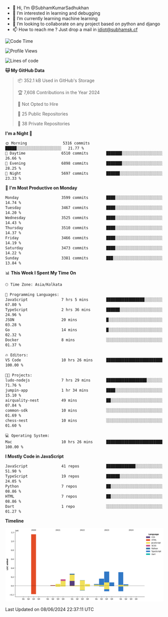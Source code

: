 - 👋 Hi, I’m @SubhamKumarSadhukhan
- 👀 I’m interested in learning and debugging
- 🌱 I’m currently learning machine learning
- 💞️ I’m looking to collaborate on any project based on python and django
- 📫 How to reach me ?
      Just drop a mail in idiot@subhamsk.cf

<!---
SubhamKumarSadhukhan/SubhamKumarSadhukhan is a ✨ special ✨ repository because its `README.md` (this file) appears on your GitHub profile.
You can click the Preview link to take a look at your changes.
--->


<!--START_SECTION:waka-->
![Code Time](http://img.shields.io/badge/Code%20Time-2%2C224%20hrs%2042%20mins-blue)

![Profile Views](http://img.shields.io/badge/Profile%20Views-0-blue)

![Lines of code](https://img.shields.io/badge/From%20Hello%20World%20I%27ve%20Written-2.7%20million%20lines%20of%20code-blue)

**🐱 My GitHub Data** 

> 📦 352.1 kB Used in GitHub's Storage 
 > 
> 🏆 7,608 Contributions in the Year 2024
 > 
> 🚫 Not Opted to Hire
 > 
> 📜 25 Public Repositories 
 > 
> 🔑 38 Private Repositories 
 > 
**I'm a Night 🦉** 

```text
🌞 Morning                5316 commits        █████░░░░░░░░░░░░░░░░░░░░   21.77 % 
🌆 Daytime                6510 commits        ███████░░░░░░░░░░░░░░░░░░   26.66 % 
🌃 Evening                6898 commits        ███████░░░░░░░░░░░░░░░░░░   28.25 % 
🌙 Night                  5697 commits        ██████░░░░░░░░░░░░░░░░░░░   23.33 % 
```
📅 **I'm Most Productive on Monday** 

```text
Monday                   3599 commits        ████░░░░░░░░░░░░░░░░░░░░░   14.74 % 
Tuesday                  3467 commits        ████░░░░░░░░░░░░░░░░░░░░░   14.20 % 
Wednesday                3525 commits        ████░░░░░░░░░░░░░░░░░░░░░   14.43 % 
Thursday                 3510 commits        ████░░░░░░░░░░░░░░░░░░░░░   14.37 % 
Friday                   3466 commits        ████░░░░░░░░░░░░░░░░░░░░░   14.19 % 
Saturday                 3473 commits        ████░░░░░░░░░░░░░░░░░░░░░   14.22 % 
Sunday                   3381 commits        ███░░░░░░░░░░░░░░░░░░░░░░   13.84 % 
```


📊 **This Week I Spent My Time On** 

```text
🕑︎ Time Zone: Asia/Kolkata

💬 Programming Languages: 
JavaScript               7 hrs 5 mins        █████████████████░░░░░░░░   67.80 % 
TypeScript               2 hrs 36 mins       ██████░░░░░░░░░░░░░░░░░░░   24.96 % 
JSON                     20 mins             █░░░░░░░░░░░░░░░░░░░░░░░░   03.28 % 
Go                       14 mins             █░░░░░░░░░░░░░░░░░░░░░░░░   02.32 % 
Docker                   8 mins              ░░░░░░░░░░░░░░░░░░░░░░░░░   01.37 % 

🔥 Editors: 
VS Code                  10 hrs 26 mins      █████████████████████████   100.00 % 

🐱‍💻 Projects: 
ludo-nodejs              7 hrs 29 mins       ██████████████████░░░░░░░   71.76 % 
jumpin-app               1 hr 34 mins        ████░░░░░░░░░░░░░░░░░░░░░   15.10 % 
airquality-nest          49 mins             ██░░░░░░░░░░░░░░░░░░░░░░░   07.84 % 
common-sdk               10 mins             ░░░░░░░░░░░░░░░░░░░░░░░░░   01.69 % 
chess-nest               10 mins             ░░░░░░░░░░░░░░░░░░░░░░░░░   01.60 % 

💻 Operating System: 
Mac                      10 hrs 26 mins      █████████████████████████   100.00 % 
```

**I Mostly Code in JavaScript** 

```text
JavaScript               41 repos            █████████████░░░░░░░░░░░░   51.90 % 
TypeScript               19 repos            ██████░░░░░░░░░░░░░░░░░░░   24.05 % 
Python                   7 repos             ██░░░░░░░░░░░░░░░░░░░░░░░   08.86 % 
HTML                     7 repos             ██░░░░░░░░░░░░░░░░░░░░░░░   08.86 % 
Dart                     1 repo              ░░░░░░░░░░░░░░░░░░░░░░░░░   01.27 % 
```



**Timeline**

![Lines of Code chart](https://raw.githubusercontent.com/SubhamKumarSadhukhan/SubhamKumarSadhukhan/main/assets/bar_graph.png)


 Last Updated on 08/06/2024 22:37:11 UTC
<!--END_SECTION:waka-->

